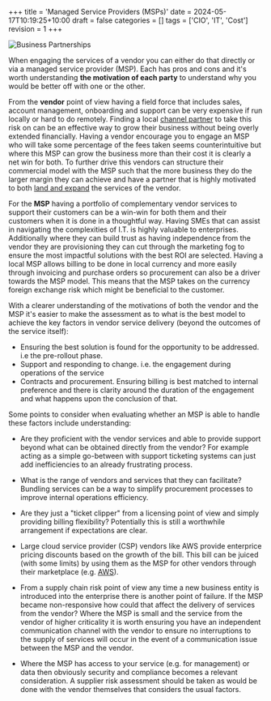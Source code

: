 +++
title = 'Managed Service Providers (MSPs)'
date = 2024-05-17T10:19:25+10:00
draft = false
categories = []
tags = ['CIO', 'IT', 'Cost']
revision = 1
+++

![Business Partnerships](https://toobstar.github.io/images/caveman_meeting2.jpg)

When engaging the services of a vendor you can either do that directly or via a managed service provider (MSP).  Each has pros and cons and it's worth understanding **the motivation of each party** to understand why you would be better off with one or the other.  

From the **vendor** point of view having a field force that includes sales, account management, onboarding and support can be very expensive if run locally or hard to do remotely.  Finding a local [channel partner](https://en.wikipedia.org/wiki/Channel_partner) to take this risk on can be an effective way to grow their business without being overly extended financially.  Having a vendor encourage you to engage an MSP who will take some percentage of the fees taken seems counterintuitive but where this MSP can grow the business more than their cost it is clearly a net win for both.  To further drive this vendors can structure their commercial model with the MSP such that the more business they do the larger margin they can achieve and have a partner that is highly motivated to both [land and expand](https://blog.hubspot.com/sales/land-and-expand) the services of the vendor.  

For the **MSP** having a portfolio of complementary vendor services to support their customers can be a win-win for both them and their customers when it is done in a thoughtful way.  Having SMEs that can assist in navigating the complexities of I.T. is highly valuable to enterprises.  Additionally where they can build trust as having independence from the vendor they are provisioning they can cut through the marketing fog to ensure the most impactful solutions with the best ROI are selected.  Having a local MSP allows billing to be done in local currency and more easily through invoicing and purchase orders so procurement can also be a driver towards the MSP model.  This means that the MSP takes on the currency foreign exchange risk which might be beneficial to the customer. 

With a clearer understanding of the motivations of both the vendor and the MSP it's easier to make the assessment as to what is the best model to achieve the key factors in vendor service delivery (beyond the outcomes of the service itself):
- Ensuring the best solution is found for the opportunity to be addressed.  i.e the pre-rollout phase. 
- Support and responding to change.  i.e. the engagement during operations of the service
- Contracts and procurement.  Ensuring billing is best matched to internal preference and there is clarity around the duration of the engagement and what happens upon the conclusion of that.  

Some points to consider when evaluating whether an MSP is able to handle these factors include understanding:

- Are they proficient with the vendor services and able to provide support beyond what can be obtained directly from the vendor?  For example acting as a simple go-between with support ticketing systems can just add inefficiencies to an already frustrating process.

- What is the range of vendors and services that they can facilitate?  Bundling services can be a way to simplify procurement processes to improve internal operations efficiency.

- Are they just a "ticket clipper" from a licensing point of view and simply providing billing flexibility?  Potentially this is still a worthwhile arrangement if expectations are clear.

- Large cloud service provider (CSP) vendors like AWS provide enterprice pricing discounts based on the growth of the bill.  This bill can be juiced (with some limits) by using them as the MSP for other vendors through their marketplace (e.g. [AWS](https://aws.amazon.com/marketplace)). 

- From a supply chain risk point of view any time a new business entity is introduced into the enterprise there is another point of failure.  If the MSP became non-responsive how could that affect the delivery of services from the vendor?  Where the MSP is small and the service from the vendor of higher criticality it is worth ensuring you have an independent communication channel with the vendor to ensure no interruptions to the supply of services will occur in the event of a communication issue between the MSP and the vendor. 

- Where the MSP has access to your service (e.g. for management) or data then obviously security and compliance becomes a relevant consideration.   A supplier risk assessment should be taken as would be done with the vendor themselves that considers the usual factors.

 